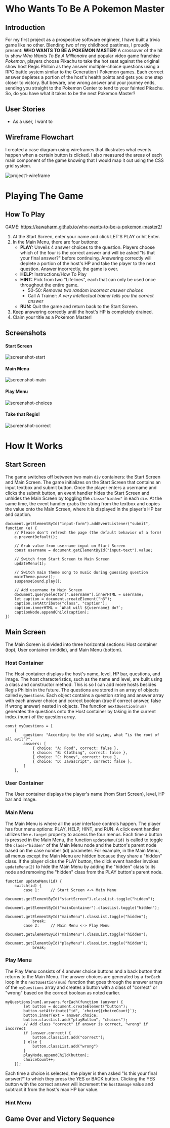 # Who Wants To Be A Pokemon Master

## Introduction

For my first project as a prospective software engineer, I have built a trivia game like no other. Blending two of my childhood pastimes, I proudly present: **WHO WANTS TO BE A POKEMON MASTER!** A crossover of the hit tv show _Who Wants To Be A Millionaire_ and popular video game franchise _Pokemon_, players choose Pikachu to take the hot seat against the original show host Regis Philbin as they answer multiple-choice questions using a RPG battle system similar to the Generation I Pokemon games. Each correct answer depletes a portion of the host's health points and gets you one step closer to victory. But beware, one wrong answer and your journey ends, sending you straight to the Pokemon Center to tend to your fainted Pikachu. So, do you have what it takes to be the next Pokemon Master?

## User Stories

- As a user, I want to

## Wireframe Flowchart

I created a case diagram using wireframes that illustrates what events happen when a certain button is clicked. I also measured the areas of each main component of the game knowing that I would map it out using the CSS grid system.

![project1-wireframe](https://user-images.githubusercontent.com/92088326/141669633-550f20c6-25d3-4b22-8988-ce46fad25f1d.png)

# Playing The Game

## How To Play

GAME: https://kawaharm.github.io/who-wants-to-be-a-pokemon-master2/

1. At the Start Screen, enter your name and click LET'S PLAY or hit Enter.
2. In the Main Menu, there are four buttons:
   - **PLAY:** Unveils 4 answer choices to the question. Players choose which of the four is the correct answer and will be asked "Is that your final answer?" before continuing. Answering correctly will deplete a portion of the host's HP and take the player to the next question. Answer incorrectly, the game is over.
   - **HELP:** Instructions/How To Play
   - **HINT:** Pick from two "Lifelines", each that can only be used once throughout the entire game.
     - 50-50: _Removes two random incorrect answer choices_
     - Call A Trainer: _A very intellectual trainer tells you the correct answer_
   - **RUN:** Quit the game and return back to the Start Screen.
3. Keep answering correctly until the host's HP is completely drained.
4. Claim your title as a Pokemon Master!

## Screenshots

#### Start Screen

![screenshot-start](https://user-images.githubusercontent.com/92088326/141709071-b1ff93ae-0463-4554-a01c-d01676c0cfdb.jpg)

#### Main Menu

![screenshot-main](https://user-images.githubusercontent.com/92088326/141709079-39ee3cf2-720a-4042-8fc5-1e3521267440.jpg)

#### Play Menu

![screenshot-choices](https://user-images.githubusercontent.com/92088326/141709532-a30c5c68-79b1-4a70-a511-0b7a844b6784.jpg)

#### Take that Regis!

![screenshot-correct](https://user-images.githubusercontent.com/92088326/141709545-9bc2f53b-c321-4dc1-9954-da66e4e3735b.jpg)

# How It Works

## Start Screen

The game switches off between two main `div` containers: the Start Screen and Main Screen. The game initializes on the Start Screen that contains an input textbox and submit button. Once the player enters a username and clicks the submit button, an event handler hides the Start Screen and unhides the Main Screen by toggling the `class="hidden"` in each `div`. At the same time, the event handler grabs the string from the textbox and copies the value onto the Main Screen, where it is displayed in the player's HP bar and caption.

```
document.getElementById("input-form").addEventListener("submit", function (e) {
    // Please don't refresh the page (the default behavior of a form)
    e.preventDefault();

    // Grab value from username input on Start Screen
    const username = document.getElementById("input-text").value;

    // Switch from Start Screen to Main Screen
    updateMenu(1);

    // Switch main theme song to music during guessing question
    mainTheme.pause();
    suspenseSound.play();

    // Add username to Main Screen
    document.querySelector(".username").innerHTML = username;
    let caption = document.createElement("h3");
    caption.setAttribute("class", "caption");
    caption.innerHTML = `What will ${username} do?`;
    captionNode.appendChild(caption);
})
```

## Main Screen

The Main Screen is divided into three horizontal sections: Host container (top), User container (middle), and Main Menu (bottom).

### Host Container

The Host container displays the host's name, level, HP bar, questions, and image. The host characteristics, such as the name and level, are built using a class and constructor method. This is so I can add more hosts besides Regis Philbin in the future. The questions are stored in an array of objects called `myQuestions`. Each object contains a question string and answer array with each answer choice and correct boolean (true if correct answer, false if wrong answer) nested in objects. The function `nextQuestion(num)` generates the questions onto the Host container by taking in the current index (num) of the question array.

```
const myQuestions = [
    {
        question: "According to the old saying, what “is the root of all evil”?",
        answers: [
            { choice: "A: Food", correct: false },
            { choice: "B: Clothing", correct: false },
            { choice: "C: Money", correct: true },
            { choice: "D: Javascript", correct: false },
        ]
    },
```

### User Container

The User container displays the player's name (from Start Screen), level, HP bar and image.

### Main Menu

The Main Menu is where all the user interface controls happen. The player has four menu options: PLAY, HELP, HINT, and RUN. A click event handler utilizes the `e.target` property to access the four menus. Each time a button is pressed in the Main Menu, the function `updateMenu(id)` is called to toggle the `class="hidden"` of the Main Menu node and the button's parent node based on the case number (id) parameter. For example, in the Main Menu, all menus except the Main Menu are hidden because they share a "hidden" class. If the player clicks the PLAY button, the click event handler invokes `updateMenu(2)` to hide the Main Menu by adding the "hidden" class to its node and removing the "hidden" class from the PLAY button's parent node.

```
function updateMenu(id) {
    switch(id) {
        case 1:     // Start Screen <-> Main Menu
            document.getElementById("startScreen").classList.toggle("hidden");
            document.getElementById("mainContainer").classList.toggle("hidden");
            document.getElementById("mainMenu").classList.toggle("hidden");
            break;
        case 2:     // Main Menu <-> Play Menu
            document.getElementById("mainMenu").classList.toggle("hidden");
            document.getElementById("playMenu").classList.toggle("hidden");
            break;
```

### Play Menu

The Play Menu consists of 4 answer choice buttons and a back button that returns to the Main Menu. The answer choices are generated by a `forEach` loop in the `nextQuestion(num)` function that goes through the answer arrays of the `myQuestions` array and creates a button with a class of "correct" or "wrong" based on the correct boolean as noted earlier.

```
myQuestions[num].answers.forEach(function (answer) {
        let button = document.createElement("button");
        button.setAttribute("id", `choice${choiceCount}`);
        button.innerText = answer.choice;
        button.classList.add("playButton", "choices");
        // Add class "correct" if answer is correct, "wrong" if incorrect
        if (answer.correct) {
            button.classList.add("correct");
        } else {
            button.classList.add("wrong")
        }
        playNode.appendChild(button);
        choiceCount++;
    });
```

Each time a choice is selected, the player is then asked "Is this your final answer?" to which they press the YES or BACK button. Clicking the YES button with the correct answer will increment the `hostDamage` value and subtract it from the host's max HP bar value.

### Hint Menu

## Game Over and Victory Sequence
